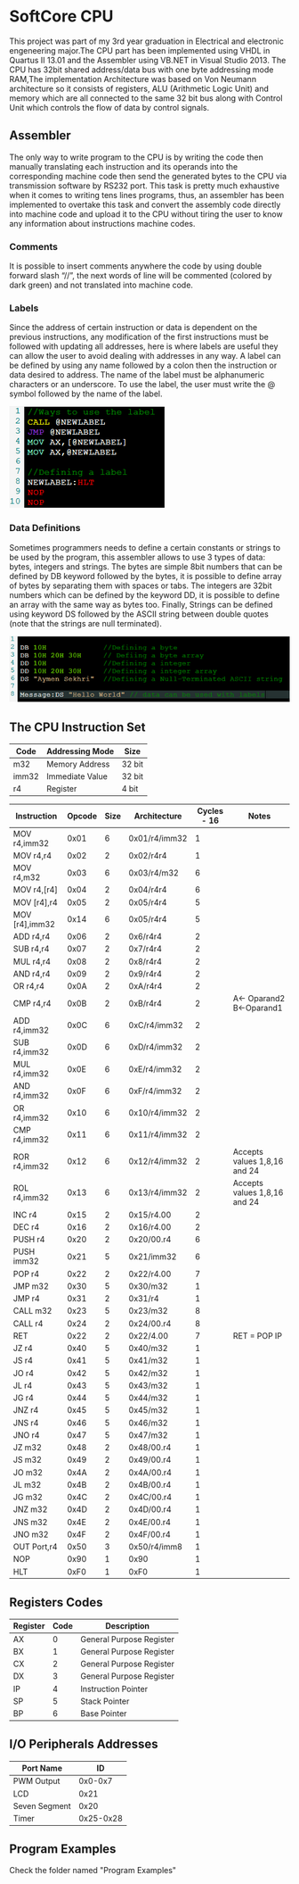 # SoftCore CPU
This project was part of my 3rd year graduation in Electrical and electronic engeneering major.The CPU part has been implemented using VHDL in Quartus II 13.01 and the Assembler using VB.NET in Visual Studio 2013. The CPU has 32bit shared address/data bus with one byte addressing mode RAM,The implementation Architecture was based on Von Neumann architecture so it consists of registers, ALU (Arithmetic Logic Unit) and memory which are all connected to the same 32 bit bus along with Control Unit which controls the flow of data by control signals.
## Assembler
The only way to write program to the CPU is by writing the code then manually translating each instruction and its operands into the corresponding machine code then send the generated bytes to the CPU via transmission software by RS232 port. This task is pretty much exhaustive when it comes to writing tens lines programs, thus, an assembler has been implemented to overtake this task and convert the assembly code directly into machine code and upload it to the CPU without tiring the user to know any information about instructions machine codes.

### Comments
It is possible to insert comments anywhere the code by using double forward slash “//”, the next words of line will be commented (colored by dark green) and not translated into machine code.
### Labels
Since the address of certain instruction or data is dependent on the previous instructions, any modification of the first instructions must be followed with updating all addresses, here is where labels are useful they can allow the user to avoid dealing with addresses in any way. A label can be defined by using any name followed by a colon then the instruction or data desired to address. The name of the label must be alphanumeric characters or an underscore. To use the label, the user must write the @ symbol followed by the name of the label.


![GitHub](https://github.com/AymenSekhri/ISoftcore-CPU/blob/master/Images/1.png)


### Data Definitions
Sometimes programmers needs to define a certain constants or strings to be used by the program, this assembler allows to use 3 types of data: bytes, integers and strings. The bytes are simple 8bit numbers that can be defined by DB keyword followed by the bytes, it is possible to define array of bytes by separating them with spaces or tabs. The integers are 32bit numbers which can be defined by the keyword DD, it is possible to define an array with the same way as bytes too. Finally, Strings can be defined using keyword DS followed by the ASCII string between double quotes (note that the strings are null terminated). 


![GitHub](https://github.com/AymenSekhri/ISoftcore-CPU/blob/master/Images/2.png)


## The CPU Instruction Set


| Code  | Addressing Mode | Size   |
|-------|-----------------|--------|
| m32   | Memory Address  | 32 bit |
| imm32 | Immediate Value | 32 bit |
| r4    | Register        | 4 bit  |


| Instruction      | Opcode | Size | Architecture  | Cycles \- 16 | Notes                        |
|------------------|--------|------|---------------|--------------|------------------------------|
| MOV r4,imm32     | 0x01   | 6    | 0x01/r4/imm32 | 1            |
| MOV r4,r4        | 0x02   | 2    | 0x02/r4r4     | 1            |
| MOV r4,m32       | 0x03   | 6    | 0x03/r4/m32   | 6            |
| MOV r4,\[r4\]    | 0x04   | 2    | 0x04/r4r4     | 6            |
| MOV \[r4\],r4    | 0x05   | 2    | 0x05/r4r4     | 5            |
| MOV \[r4\],imm32 | 0x14   | 6    | 0x05/r4r4     | 5            |
| ADD r4,r4        | 0x06   | 2    | 0x6/r4r4      | 2            |
| SUB r4,r4        | 0x07   | 2    | 0x7/r4r4      | 2            |
| MUL r4,r4        | 0x08   | 2    | 0x8/r4r4      | 2            |
| AND r4,r4        | 0x09   | 2    | 0x9/r4r4      | 2            |
| OR r4,r4         | 0x0A   | 2    | 0xA/r4r4      | 2            |
| CMP r4,r4        | 0x0B   | 2    | 0xB/r4r4      | 2            | A<\- Oparand2  B<\-Oparand1  |
| ADD r4,imm32     | 0x0C   | 6    | 0xC/r4/imm32  | 2            |
| SUB r4,imm32     | 0x0D   | 6    | 0xD/r4/imm32  | 2            |
| MUL r4,imm32     | 0x0E   | 6    | 0xE/r4/imm32  | 2            |
| AND r4,imm32     | 0x0F   | 6    | 0xF/r4/imm32  | 2            |
| OR r4,imm32      | 0x10   | 6    | 0x10/r4/imm32 | 2            |
| CMP r4,imm32     | 0x11   | 6    | 0x11/r4/imm32 | 2            |
| ROR r4,imm32     | 0x12   | 6    | 0x12/r4/imm32 | 2            | Accepts values 1,8,16 and 24 |
| ROL r4,imm32     | 0x13   | 6    | 0x13/r4/imm32 | 2            | Accepts values 1,8,16 and 24 |
| INC r4           | 0x15   | 2    | 0x15/r4\.00   | 2            |           
| DEC r4           | 0x16   | 2    | 0x16/r4\.00   | 2            |
| PUSH r4          | 0x20   | 2    | 0x20/00\.r4   | 6            |
| PUSH imm32       | 0x21   | 5    | 0x21/imm32    | 6            |
| POP r4           | 0x22   | 2    | 0x22/r4\.00   | 7            |
| JMP m32          | 0x30   | 5    | 0x30/m32      | 1            |
| JMP r4           | 0x31   | 2    | 0x31/r4       | 1            |
| CALL m32         | 0x23   | 5    | 0x23/m32      | 8            |
| CALL r4          | 0x24   | 2    | 0x24/00\.r4   | 8            |
| RET              | 0x22   | 2    | 0x22/4\.00    | 7            | RET = POP IP                 |
| JZ  r4           | 0x40   | 5    | 0x40/m32      | 1            |
| JS  r4           | 0x41   | 5    | 0x41/m32      | 1            |
| JO  r4           | 0x42   | 5    | 0x42/m32      | 1            |
| JL  r4           | 0x43   | 5    | 0x43/m32      | 1            |
| JG  r4           | 0x44   | 5    | 0x44/m32      | 1            |
| JNZ r4           | 0x45   | 5    | 0x45/m32      | 1            |
| JNS r4           | 0x46   | 5    | 0x46/m32      | 1            |
| JNO r4           | 0x47   | 5    | 0x47/m32      | 1            |
| JZ  m32          | 0x48   | 2    | 0x48/00\.r4   | 1            |
| JS  m32        | 0x49   | 2    | 0x49/00\.r4   | 1            |
| JO  m32        | 0x4A   | 2    | 0x4A/00\.r4   | 1            |
| JL  m32        | 0x4B   | 2    | 0x4B/00\.r4   | 1            |
| JG  m32        | 0x4C   | 2    | 0x4C/00\.r4   | 1            |
| JNZ m32        | 0x4D   | 2    | 0x4D/00\.r4   | 1            |
| JNS m32           | 0x4E   | 2    | 0x4E/00\.r4   | 1            |
| JNO m32             | 0x4F   | 2    | 0x4F/00\.r4   | 1            |
| OUT Port,r4      | 0x50   | 3    | 0x50/r4/imm8  | 1            |
| NOP              | 0x90   | 1    | 0x90          | 1            |
| HLT              | 0xF0   | 1    | 0xF0          | 1            |

## Registers Codes

| Register | Code | Description              |
|----------|------|--------------------------|
| AX       | 0    | General Purpose Register |
| BX       | 1    | General Purpose Register |
| CX       | 2    | General Purpose Register |
| DX       | 3    | General Purpose Register |
| IP       | 4    | Instruction Pointer      |
| SP       | 5    | Stack Pointer            |
| BP       | 6    | Base Pointer             |


## I/O Peripherals Addresses

| Port Name     | ID         |
|---------------|------------|
| PWM Output    | 0x0\-0x7   |
| LCD           | 0x21       |
| Seven Segment | 0x20       |
| Timer         | 0x25\-0x28 |



## Program Examples
Check the folder named "Program Examples" 


